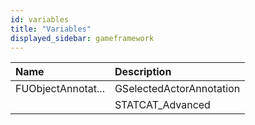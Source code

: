 ```yaml
---
id: variables
title: "Variables"
displayed_sidebar: gameframework
---
```


| Name               | Description              |
| :----------------- | :----------------------- |
| FUObjectAnnotat... | GSelectedActorAnnotation |
|                    | STATCAT_Advanced         |

